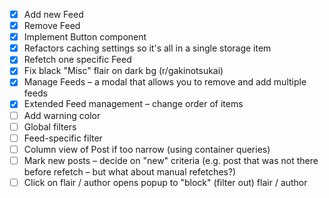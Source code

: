 - [x] Add new Feed
- [x] Remove Feed
- [x] Implement Button component
- [x] Refactors caching settings so it's all in a single storage item
- [x] Refetch one specific Feed
- [x] Fix black "Misc" flair on dark bg (r/gakinotsukai)
- [x] Manage Feeds – a modal that allows you to remove and add multiple feeds
- [x] Extended Feed management – change order of items
- [ ] Add warning color
- [ ] Global filters
- [ ] Feed-specific filter
- [ ] Column view of Post if too narrow (using container queries)
- [ ] Mark new posts – decide on "new" criteria (e.g. post that was not there before refetch – but what about manual refetches?)
- [ ] Click on flair / author opens popup to "block" (filter out) flair / author
